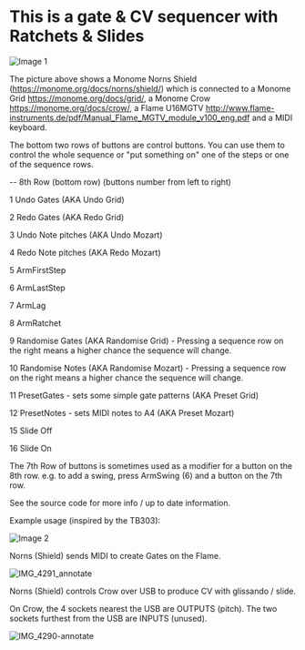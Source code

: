 # This is a gate & CV sequencer with Ratchets & Slides

![Image 1](https://user-images.githubusercontent.com/485218/183310740-9ae29170-92d2-48f8-9fb8-c081f015f669.jpeg)

The picture above shows a Monome Norns Shield (https://monome.org/docs/norns/shield/) which is connected to a Monome Grid https://monome.org/docs/grid/, a Monome Crow https://monome.org/docs/crow/, a Flame U16MGTV http://www.flame-instruments.de/pdf/Manual_Flame_MGTV_module_v100_eng.pdf and a MIDI keyboard.

The bottom two rows of buttons are control buttons. You can use them to control the whole sequence or "put something on" one of the steps or one of the sequence rows.

-- 8th Row (bottom row) (buttons number from left to right)

1 Undo Gates (AKA Undo Grid)

2 Redo Gates (AKA Redo Grid)

3 Undo Note pitches (AKA Undo Mozart)

4 Redo Note pitches (AKA Redo Mozart)

5 ArmFirstStep

6 ArmLastStep

7 ArmLag

8 ArmRatchet

9 Randomise Gates (AKA Randomise Grid) - Pressing a sequence row on the right means a higher chance the sequence will change.

10 Randomise Notes (AKA Randomise Mozart) - Pressing a sequence row on the right means a higher chance the sequence will change.

11 PresetGates - sets some simple gate patterns (AKA Preset Grid)

12 PresetNotes - sets MIDI notes to A4 (AKA Preset Mozart)

15 Slide Off

16 Slide On

The 7th Row of buttons is sometimes used as a modifier for a button on the 8th row. e.g. to add a swing, press ArmSwing (6) and a button on the 7th row.

See the source code for more info / up to date information.


Example usage (inspired by the TB303):


![Image 2](https://user-images.githubusercontent.com/485218/183310749-4f248b5b-d14f-4ca8-a46a-7275044307d6.JPG)

Norns (Shield) sends MIDI to create Gates on the Flame.


![IMG_4291_annotate](https://user-images.githubusercontent.com/485218/184129267-07d2316a-3495-4ac0-87ba-c7a0e8a78531.JPG)

Norns (Shield) controls Crow over USB to produce CV with glissando / slide.

On Crow, the 4 sockets nearest the USB are OUTPUTS (pitch). The two sockets furthest from the USB are INPUTS (unused).

![IMG_4290-annotate](https://user-images.githubusercontent.com/485218/184129289-01ab1354-dd41-4740-858d-358702cac016.jpeg)
